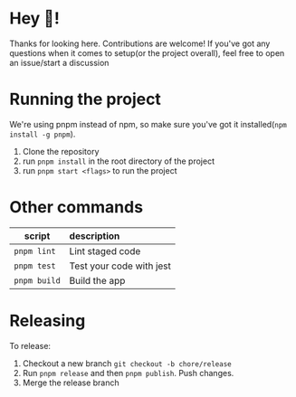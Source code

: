 # Hey 👋!
Thanks for looking here. Contributions are welcome! If you've got any questions when it comes to setup(or the project overall), feel free to open an issue/start a discussion


# Running the project
We're using pnpm instead of npm, so make sure you've got it installed(`npm install -g pnpm`).

1. Clone the repository
2. run `pnpm install` in the root directory of the project
3. run `pnpm start <flags>` to run the project

# Other commands

| script           | description                        |
| ---------------- | :--------------------------------- |
| `pnpm lint`  | Lint staged code                   |
| `pnpm test ` | Test your code with jest           |
| `pnpm build` | Build the app                      |

# Releasing

To release:

1. Checkout a new branch `git checkout -b chore/release`
2. Run `pnpm release` and then `pnpm publish`. Push changes.
3. Merge the release branch
